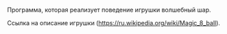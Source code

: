 Программа, которая реализует поведение игрушки волшебный шар.

Ссылка на описание игрушки (https://ru.wikipedia.org/wiki/Magic_8_ball).
